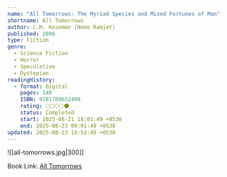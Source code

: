 ```yaml
---
name: "All Tomorrows: The Myriad Species and Mixed Fortunes of Man"
shortname: All Tomorrows
author: C.M. Kosemen (Nemo Ramjet)
published: 2006
type: Fiction
genre:
  - Science Fiction
  - Horror
  - Speculative
  - Dystopian
readingHistory:
  - format: Digital
    pages: 148
    ISBN: 9781789652499
    rating: 🌕🌕🌕🌕🌑
    status: Completed
    start: 2025-08-21 18:01:49 +0530
    end: 2025-08-23 09:01:49 +0530
updated: 2025-08-23 14:53:49 +0530
---
```


![[all-tomorrows.jpg|300]]

Book Link: [All Tomorrows](https://www.goodreads.com/book/show/60494636-all-tomorrows)
